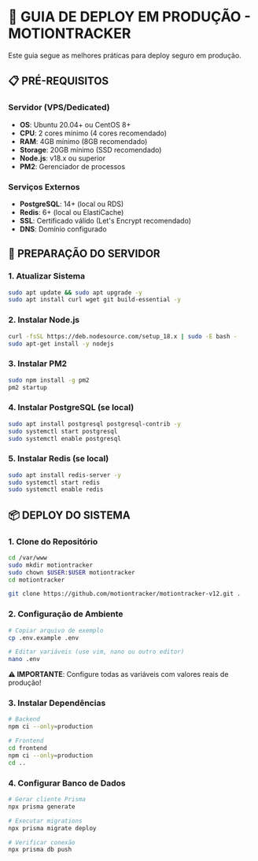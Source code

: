 # 🚀 GUIA DE DEPLOY EM PRODUÇÃO - MOTIONTRACKER

Este guia segue as melhores práticas para deploy seguro em produção.

## 📋 PRÉ-REQUISITOS

### Servidor (VPS/Dedicated)
- **OS**: Ubuntu 20.04+ ou CentOS 8+
- **CPU**: 2 cores mínimo (4 cores recomendado)
- **RAM**: 4GB mínimo (8GB recomendado)
- **Storage**: 20GB mínimo (SSD recomendado)
- **Node.js**: v18.x ou superior
- **PM2**: Gerenciador de processos

### Serviços Externos
- **PostgreSQL**: 14+ (local ou RDS)
- **Redis**: 6+ (local ou ElastiCache)
- **SSL**: Certificado válido (Let's Encrypt recomendado)
- **DNS**: Domínio configurado

## 🔧 PREPARAÇÃO DO SERVIDOR

### 1. Atualizar Sistema
```bash
sudo apt update && sudo apt upgrade -y
sudo apt install curl wget git build-essential -y
```

### 2. Instalar Node.js
```bash
curl -fsSL https://deb.nodesource.com/setup_18.x | sudo -E bash -
sudo apt-get install -y nodejs
```

### 3. Instalar PM2
```bash
sudo npm install -g pm2
pm2 startup
```

### 4. Instalar PostgreSQL (se local)
```bash
sudo apt install postgresql postgresql-contrib -y
sudo systemctl start postgresql
sudo systemctl enable postgresql
```

### 5. Instalar Redis (se local)
```bash
sudo apt install redis-server -y
sudo systemctl start redis
sudo systemctl enable redis
```

## 📦 DEPLOY DO SISTEMA

### 1. Clone do Repositório
```bash
cd /var/www
sudo mkdir motiontracker
sudo chown $USER:$USER motiontracker
cd motiontracker

git clone https://github.com/motiontracker/motiontracker-v12.git .
```

### 2. Configuração de Ambiente
```bash
# Copiar arquivo de exemplo
cp .env.example .env

# Editar variáveis (use vim, nano ou outro editor)
nano .env
```

**⚠️ IMPORTANTE**: Configure todas as variáveis com valores reais de produção!

### 3. Instalar Dependências
```bash
# Backend
npm ci --only=production

# Frontend
cd frontend
npm ci --only=production
cd ..
```

### 4. Configurar Banco de Dados
```bash
# Gerar cliente Prisma
npx prisma generate

# Executar migrations
npx prisma migrate deploy

# Verificar conexão
npx prisma db push
```
